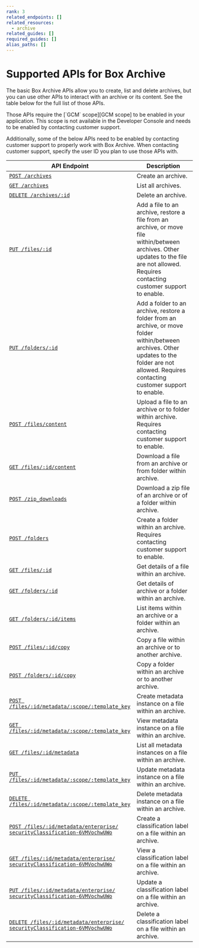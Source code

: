 ```yaml
---
rank: 3
related_endpoints: []
related_resources:
  - archive
related_guides: []
required_guides: []
alias_paths: []
---
```


# Supported APIs for Box Archive

The basic Box Archive APIs allow you to create, list and delete archives, but you can use other APIs to interact with an archive or its content.
See the table below for the full list of those APIs.

<Message type='notice'>
  Those APIs require the [`GCM` scope][GCM scope] to be enabled in your application.
  This scope is not available in the Developer Console and needs to be enabled by contacting customer support.

  Additionally, some of the below APIs need to be enabled by contacting customer support to properly work with Box Archive.
  When contacting customer support, specify the user ID you plan to use those APIs with.
</Message>

| API Endpoint                                                                                                              | Description                                                                                                                                                                                        |
|---------------------------------------------------------------------------------------------------------------------------|----------------------------------------------------------------------------------------------------------------------------------------------------------------------------------------------------|
| [`POST /archives`][Create archive]                                                                                        | Create an archive.                                                                                                                                                                                 |
| [`GET /archives`][List archives]                                                                                          | List all archives.                                                                                                                                                                                 |
| [`DELETE /archives/:id`][Delete archive]                                                                                  | Delete an archive.                                                                                                                                                                                 |
| [`PUT /files/:id`][Update file]                                                                                           | Add a file to an archive, restore a file from an archive, or move file within/between archives. Other updates to the file are not allowed. Requires contacting customer support to enable.         |
| [`PUT /folders/:id`][Update folder]                                                                                       | Add a folder to an archive, restore a folder from an archive, or move folder within/between archives. Other updates to the folder are not allowed. Requires contacting customer support to enable. |
| [`POST /files/content`][Upload file]                                                                                      | Upload a file to an archive or to folder within archive. Requires contacting customer support to enable.                                                                                           |
| [`GET /files/:id/content`][Download file]                                                                                 | Download a file from an archive or from folder within archive.                                                                                                                                     |
| [`POST /zip_downloads`][Download zip]                                                                                     | Download a zip file of an archive or of a folder within archive.                                                                                                                                   |
| [`POST /folders`][Create folder within archive]                                                                           | Create a folder within an archive. Requires contacting customer support to enable.                                                                                                                 |
| [`GET /files/:id`][Get file details]                                                                                      | Get details of a file within an archive.                                                                                                                                                           |
| [`GET /folders/:id`][Get folder details]                                                                                  | Get details of archive or a folder within an archive.                                                                                                                                              |
| [`GET /folders/:id/items`][List folder items]                                                                             | List items within an archive or a folder within an archive.                                                                                                                                        |
| [`POST /files/:id/copy`][Copy file]                                                                                       | Copy a file within an archive or to another archive.                                                                                                                                               |
| [`POST /folders/:id/copy`][Copy folder]                                                                                   | Copy a folder within an archive or to another archive.                                                                                                                                             |
| [`POST /files/:id/metadata/:scope/:template_key`][Create metadata on file]                                                | Create metadata instance on a file within an archive.                                                                                                                                              |
| [`GET /files/:id/metadata/:scope/:template_key`][View metadata on file]                                                   | View metadata instance on a file within an archive.                                                                                                                                                |
| [`GET /files/:id/metadata`][List metadata on file]                                                                        | List all metadata instances on a file within an archive.                                                                                                                                           |
| [`PUT /files/:id/metadata/:scope/:template_key`][Update metadata on file]                                                 | Update metadata instance on a file within an archive.                                                                                                                                              |
| [`DELETE /files/:id/metadata/:scope/:template_key`][Delete metadata on file]                                              | Delete metadata instance on a file within an archive.                                                                                                                                              |
| [`POST /files/:id/metadata/enterprise/`<br />`securityClassification-6VMVochwUWo`][Create classification label on file]   | Create a classification label on a file within an archive.                                                                                                                                         |
| [`GET /files/:id/metadata/enterprise/`<br />`securityClassification-6VMVochwUWo`][View classification label on file]      | View a classification label on a file within an archive.                                                                                                                                           |
| [`PUT /files/:id/metadata/enterprise/`<br />`securityClassification-6VMVochwUWo`][Update classification label on file]    | Update a classification label on a file within an archive.                                                                                                                                         |
| [`DELETE /files/:id/metadata/enterprise/`<br />`securityClassification-6VMVochwUWo`][Delete classification label on file] | Delete a classification label on a file within an archive.                                                                                                                                         |

[Create archive]: https://developer.box.com/reference/v2025.0/post-archives/
[List archives]: https://developer.box.com/reference/v2025.0/get-archives/
[Delete archive]: https://developer.box.com/reference/v2025.0/delete-archives-id/
[Update file]: e://put-files-id
[Update folder]: e://put-folders-id
[Upload file]: e://post-files-content
[Download file]: e://get-files-id-content
[Download zip]: e://post-zip-downloads
[Create folder within archive]: e://post-folders
[Get file details]: e://get-files-id
[Get folder details]: e://get-folders-id
[List folder items]: e://get-folders-id-items
[Copy file]: e://post-files-id-copy
[Copy folder]: e://post-folders-id-copy
[Create metadata on file]: e://post-files-id-metadata-id-id
[View metadata on file]: e://get-files-id-metadata-id-id
[List metadata on file]: e://get-files-id-metadata
[Update metadata on file]: e://put-files-id-metadata-id-id
[Delete metadata on file]: e://delete-files-id-metadata-id-id
[Create classification label on file]: e://post-files-id-metadata-enterprise-securityClassification-6VMVochwUWo
[View classification label on file]: e://get-files-id-metadata-enterprise-securityClassification-6VMVochwUWo
[Update classification label on file]: e://put-files-id-metadata-enterprise-securityClassification-6VMVochwUWo
[Delete classification label on file]: e://delete-files-id-metadata-enterprise-securityClassification-6VMVochwUWo
[GCM scope]: https://developer.box.com/guides/api-calls/permissions-and-errors/scopes/#global-content-manager-gcm
